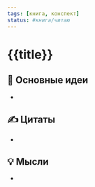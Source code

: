 ```yaml
---
tags: [книга, конспект]
status: #книга/читаю
---
```


# {{title}}

## 📖 Основные идеи
- 

## ✍️ Цитаты
- 

## 💡 Мысли
- 
